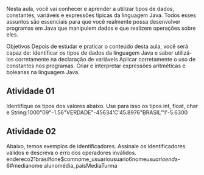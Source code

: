 Nesta aula, você vai conhecer e aprender a utilizar tipos de dados, constantes, variáveis e expressões típicas da linguagem Java. Todos esses assuntos são essenciais para que você realmente possa desenvolver programas em Java que manipulem dados e que realizem operações sobre eles.

Objetivos
Depois de estudar e praticar o conteúdo desta aula, você será capaz de:
Identificar os tipos de dados da linguagem Java e saber utilizá-los corretamente na declaração de variáveis
Aplicar corretamente o uso de constantes nos programas.
Criar e interpretar expressões aritméticas e boleanas na linguagem Java.

## Atividade 01
Identifique os tipos dos valores abaixo. Use para isso os tipos int, float, char e String:1000"09"-1.56"VERDADE"-45634'C'45.8976"BRASIL"'l'-5.6300


## Atividade 02
Abaixo, temos exemplos de identificadores. Assinale os identificadores válidos e descreva o erro dos operadores inválidos.
endereco21brasilfone$comnome_usuariousuario6nome*usuarioend*a-6#medianome alunomédia_paisMediaTurma
